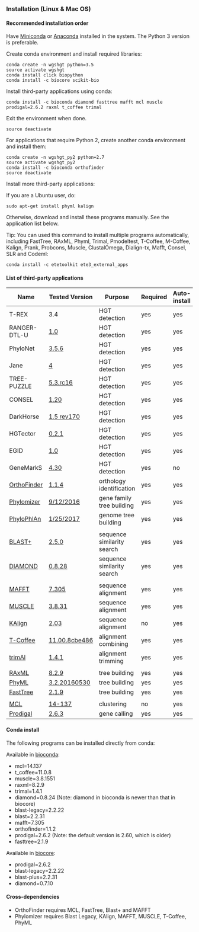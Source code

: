 ### Installation (Linux & Mac OS)

#### Recommended installation order

Have [Miniconda](https://conda.io/miniconda.html) or [Anaconda](https://anaconda.org/) installed in the system. The Python 3 version is preferable.

Create conda environment and install required libraries:
```
conda create -n wgshgt python=3.5
source activate wgshgt
conda install click biopython
conda install -c biocore scikit-bio
```

Install third-party applications using conda:
```
conda install -c bioconda diamond fasttree mafft mcl muscle prodigal=2.6.2 raxml t_coffee trimal
```

Exit the environment when done.
```
source deactivate
```

For applications that require Python 2, create another conda environment and install them:
```
conda create -n wgshgt_py2 python=2.7
source activate wgshgt_py2
conda install -c bioconda orthofinder
source deactivate
```

Install more third-party applications:

If you are a Ubuntu user, do:
```
sudo apt-get install phyml kalign
```
Otherwise, download and install these programs manually. See the application list below.

Tip: You can used this command to install multiple programs automatically, including FastTree, RAxML, Phyml, Trimal, Pmodeltest, T-Coffee, M-Coffee, Kalign, Prank, Probcons, Muscle, ClustalOmega, Dialign-tx, Mafft, Consel, SLR and Codeml:
```
conda install -c etetoolkit ete3_external_apps
```


#### List of third-party applications

| Name | Tested Version | Purpose | Required | Auto-install | PMID |
| --- | --- | --- | --- | --- | --- |
| T-REX | 3.4 | HGT detection | yes | yes | |
| RANGER-DTL-U | [1.0](http://compbio.mit.edu/ranger-dtl/ranger-dtl-linux.tar.gz) | HGT detection | yes | yes | |
| PhyloNet | [3.5.6](http://bioinfo.cs.rice.edu/sites/bioinfo.cs.rice.edu/files/kcfinder/files/PhyloNet_3.5.6.jar) | HGT detection | yes | yes | |
| Jane | [4](https://www.cs.hmc.edu/~hadas/jane/index.html) | HGT detection | yes | yes | |
| TREE-PUZZLE | [5.3.rc16](http://www.tree-puzzle.de/tree-puzzle-5.3.rc16-linux.tar.gz) | HGT detection | yes | yes | |
| CONSEL | [1.20](http://www.sigmath.es.osaka-u.ac.jp/shimo-lab/prog/consel/pub/cnsls020.tgz) | HGT detection | yes | yes | |
| DarkHorse | [1.5 rev170](http://darkhorse.ucsd.edu/DarkHorse-1.5_rev170.tar.gz) | HGT detection | yes | yes | [17274820](https://www.ncbi.nlm.nih.gov/pubmed/17274820) |
| HGTector | [0.2.1](https://github.com/DittmarLab/HGTector/archive/wgshgt.zip) | HGT detection | yes | yes | [25159222](https://www.ncbi.nlm.nih.gov/pubmed/25159222) |
| EGID | [1.0](http://www5.esu.edu/cpsc/bioinfo/software/EGID/EGID_1.0.tar.gz) | HGT detection | yes | yes | [22355228](https://www.ncbi.nlm.nih.gov/pubmed/22355228) |
| GeneMarkS | [4.30](http://exon.gatech.edu/GeneMark/license_download.cgi) | HGT detection | yes | no | [9461475](https://www.ncbi.nlm.nih.gov/pubmed/9461475) |
| [OrthoFinder](https://github.com/davidemms/OrthoFinder) | [1.1.4](https://github.com/davidemms/OrthoFinder/releases/download/1.1.4/OrthoFinder-1.1.4.tar.gz) | orthology identification | yes | yes | [26243257](https://www.ncbi.nlm.nih.gov/pubmed/26243257) |
| [Phylomizer](https://github.com/Gabaldonlab/phylomizer) | [9/12/2016](https://github.com/Gabaldonlab/phylomizer/commit/e427a04b3d62bbac4d760fef975f6bdf5aeed44a) | gene family tree building | yes | yes | NA |
| [PhyloPhlAn](https://github.com/davidemms/OrthoFinder) | [1/25/2017](https://bitbucket.org/nsegata/phylophlan/commits/2c0e61ad820b8ff732837e98f7843afbb7ec1cda) | genome tree building | yes | yes | [23942190](https://www.ncbi.nlm.nih.gov/pubmed/23942190) |
||
| [BLAST+](https://blast.ncbi.nlm.nih.gov/Blast.cgi) | [2.5.0](ftp://ftp.ncbi.nlm.nih.gov/blast/executables/blast+/2.5.0/ncbi-blast-2.5.0+-src.tar.gz) | sequence similarity search | yes | yes | [2231712](https://www.ncbi.nlm.nih.gov/pubmed/2231712) |
| [DIAMOND](https://ab.inf.uni-tuebingen.de/software/diamond) | [0.8.28](https://github.com/bbuchfink/diamond/archive/v0.8.28.tar.gz) | sequence similarity search | yes | yes | [25402007](https://www.ncbi.nlm.nih.gov/pubmed/25402007) |
||
| [MAFFT](http://mafft.cbrc.jp/alignment/software/) | [7.305](http://mafft.cbrc.jp/alignment/software/mafft-7.305-with-extensions-src.tgz)  | sequence alignment | yes | yes | [12136088](https://www.ncbi.nlm.nih.gov/pubmed/12136088) |
| [MUSCLE](http://drive5.com/muscle/) | [3.8.31](http://www.drive5.com/muscle/downloads3.8.31/muscle3.8.31_i86linux64.tar.gz) | sequence alignment | yes | yes | [15034147](https://www.ncbi.nlm.nih.gov/pubmed/15034147) |
| [KAlign](http://www.ebi.ac.uk/Tools/msa/kalign/) | [2.03](http://msa.sbc.su.se/downloads/kalign/current.tar.gz) | sequence alignment | no | yes | [16343337](https://www.ncbi.nlm.nih.gov/pubmed/16343337) |
| [T-Coffee](http://www.tcoffee.org/) | [11.00.8cbe486](http://www.tcoffee.org/Packages/Stable/Latest/T-COFFEE_distribution_Version_11.00.8cbe486.tar.gz) | alignment combining | yes | yes | [10964570](https://www.ncbi.nlm.nih.gov/pubmed/10964570)
| [trimAl](http://trimal.cgenomics.org/) | [1.4.1](https://github.com/scapella/trimal/archive/v1.4.1.tar.gz) | alignment trimming | yes | yes | [19505945](https://www.ncbi.nlm.nih.gov/pubmed/19505945)
||
| [RAxML](http://sco.h-its.org/exelixis/web/software/raxml/index.html) | [8.2.9](https://github.com/stamatak/standard-RAxML/archive/v8.2.9.tar.gz) | tree building | yes | yes | [24451623](https://www.ncbi.nlm.nih.gov/pubmed/24451623) |
| [PhyML](http://www.atgc-montpellier.fr/phyml/) | [3.2.20160530](https://github.com/stephaneguindon/phyml/archive/v3.2.20160530.tar.gz) | tree building | yes | yes | [20525638](https://www.ncbi.nlm.nih.gov/pubmed/20525638) |
| [FastTree](http://www.microbesonline.org/fasttree/) | [2.1.9](http://www.microbesonline.org/fasttree/FastTree) | tree building | yes | yes | [20224823](https://www.ncbi.nlm.nih.gov/pubmed/20224823) |
||
| [MCL](http://micans.org/mcl/) | [14-137](http://micans.org/mcl/src/mcl-14-137.tar.gz) | clustering | no | yes | [22144159](https://www.ncbi.nlm.nih.gov/pubmed/22144159) |
| [Prodigal](http://prodigal.ornl.gov/) | [2.6.3](https://github.com/hyattpd/Prodigal/archive/v2.6.3.tar.gz) | gene calling | yes | yes | [20211023](https://www.ncbi.nlm.nih.gov/pubmed/20211023) |

#### Conda install

The following programs can be installed directly from conda:

Available in [bioconda](https://anaconda.org/bioconda):
* mcl=14.137
* t_coffee=11.0.8
* muscle=3.8.1551
* raxml=8.2.9
* trimal=1.4.1
* diamond=0.8.24 (Note: diamond in bioconda is newer than that in biocore)
* blast-legacy=2.2.22
* blast=2.2.31
* mafft=7.305
* orthofinder=1.1.2
* prodigal=2.6.2 (Note: the default version is 2.60, which is older)
* fasttree=2.1.9

Available in [biocore](https://anaconda.org/biocore):
* prodigal=2.6.2
* blast-legacy=2.2.22
* blast-plus=2.2.31
* diamond=0.7.10

#### Cross-dependencies

* OrthoFinder requires MCL, FastTree, Blast+ and MAFFT
* Phylomizer requires Blast Legacy, KAlign, MAFFT, MUSCLE, T-Coffee, PhyML
